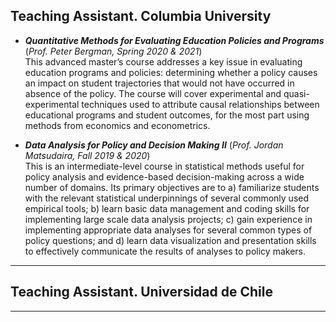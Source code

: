 <!---
---
title: "Teaching"
collection: teaching
permalink: /teaching/
---
-->

## Teaching Assistant. Columbia University

- ***Quantitative Methods for Evaluating Education Policies and Programs*** (*Prof. Peter Bergman, Spring 2020 & 2021*)  
  This advanced master’s course addresses a key issue in evaluating education programs and policies: determining whether a policy causes an impact on student trajectories that would not have occurred in absence of the policy. The course will cover experimental and quasi-experimental techniques used to attribute causal relationships between educational programs and student outcomes, for the most part using methods from economics and econometrics.

- ***Data Analysis for Policy and Decision Making II*** (*Prof. Jordan Matsudaira, Fall 2019 & 2020*)  
  This is an intermediate-level course in statistical methods useful for policy analysis and evidence-based decision-making across a wide number of domains. Its primary objectives are to a) familiarize students with the relevant statistical underpinnings of several commonly used empirical tools; b) learn basic data management and coding skills for implementing large scale data analysis projects; c) gain experience in implementing appropriate data analyses for several common types of policy questions; and d) learn data visualization and presentation skills to effectively communicate the results of analyses to policy makers.

---

## Teaching Assistant. Universidad de Chile

---





